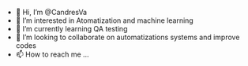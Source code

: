 - 👋 Hi, I’m @CandresVa
- 👀 I’m interested in Atomatization and machine learning
- 🌱 I’m currently learning QA testing
- 💞️ I’m looking to collaborate on automatizations systems and improve codes
- 📫 How to reach me ... 

<!---
CandresVa/CandresVa is a ✨ special ✨ repository because its `README.md` (this file) appears on your GitHub profile.
You can click the Preview link to take a look at your changes.
--->
